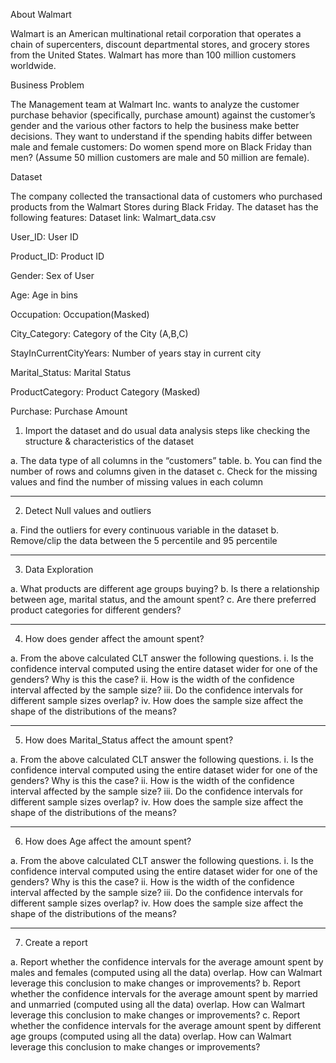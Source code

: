 About Walmart

Walmart is an American multinational retail corporation that operates a chain of supercenters, discount departmental stores, and grocery stores from the United States. Walmart has more than 100 million customers worldwide.


Business Problem

The Management team at Walmart Inc. wants to analyze the customer purchase behavior (specifically, purchase amount) against the customer’s gender and the various other factors to help the business make better decisions. They want to understand if the spending habits differ between male and female customers: Do women spend more on Black Friday than men? (Assume 50 million customers are male and 50 million are female).


Dataset

The company collected the transactional data of customers who purchased products from the Walmart Stores during Black Friday. The dataset has the following features:
Dataset link: Walmart_data.csv

User_ID:	User ID

Product_ID:	Product ID

Gender:	Sex of User

Age:	Age in bins

Occupation:	Occupation(Masked)

City_Category:	Category of the City (A,B,C)

StayInCurrentCityYears:	Number of years stay in current city

Marital_Status:	Marital Status

ProductCategory:	Product Category (Masked)

Purchase:	Purchase Amount


1. Import the dataset and do usual data analysis steps like checking the structure &
characteristics of the dataset

  a. The data type of all columns in the “customers” table.
  b. You can find the number of rows and columns given in the dataset
  c. Check for the missing values and find the number of missing values in each
  column

_____________________________________________________________________________________
2. Detect Null values and outliers
   
  a. Find the outliers for every continuous variable in the dataset
  b. Remove/clip the data between the 5 percentile and 95 percentile
_____________________________________________________________________________________

3. Data Exploration
   
  a. What products are different age groups buying?
  b. Is there a relationship between age, marital status, and the amount spent?
  c. Are there preferred product categories for different genders?

_____________________________________________________________________________________
4. How does gender affect the amount spent?
   
  a. From the above calculated CLT answer the following questions.
    i. Is the confidence interval computed using the entire dataset wider for
    one of the genders? Why is this the case?
    ii. How is the width of the confidence interval affected by the sample size?
    iii. Do the confidence intervals for different sample sizes overlap?
    iv. How does the sample size affect the shape of the distributions of the
    means?

_____________________________________________________________________________________
5. How does Marital_Status affect the amount spent?
   
  a. From the above calculated CLT answer the following questions.
    i. Is the confidence interval computed using the entire dataset wider for
    one of the genders? Why is this the case?
    ii. How is the width of the confidence interval affected by the sample size?
    iii. Do the confidence intervals for different sample sizes overlap?
    iv. How does the sample size affect the shape of the distributions of the
    means?

_____________________________________________________________________________________
6. How does Age affect the amount spent?

a. From the above calculated CLT answer the following questions.
  i. Is the confidence interval computed using the entire dataset wider for
  one of the genders? Why is this the case?
  ii. How is the width of the confidence interval affected by the sample size?
  iii. Do the confidence intervals for different sample sizes overlap?
  iv. How does the sample size affect the shape of the distributions of the
  means?

_____________________________________________________________________________________
7. Create a report
   
  a. Report whether the confidence intervals for the average amount spent by males
    and females (computed using all the data) overlap. How can Walmart leverage
    this conclusion to make changes or improvements?
  b. Report whether the confidence intervals for the average amount spent by
    married and unmarried (computed using all the data) overlap. How can Walmart
    leverage this conclusion to make changes or improvements?
  c. Report whether the confidence intervals for the average amount spent by
    different age groups (computed using all the data) overlap. How can Walmart
    leverage this conclusion to make changes or improvements?
